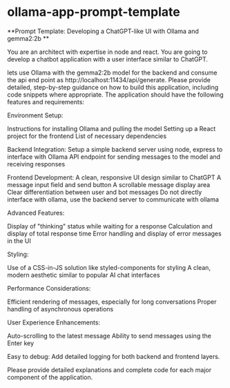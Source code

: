 # ollama-app-prompt-template

**Prompt Template: Developing a ChatGPT-like UI with Ollama and gemma2:2b
**

You are an architect with expertise in node and react.  You are going to develop a chatbot application with a user interface similar to ChatGPT. 

lets use Ollama with the gemma2:2b model for the backend and consume the api end point as http://localhost:11434/api/generate. Please provide detailed, step-by-step guidance on how to build this application, including code snippets where appropriate. The application should have the following features and requirements:

Environment Setup:

Instructions for installing Ollama and pulling the model
Setting up a React project for the frontend
List of necessary dependencies


Backend Integration:
Setup a simple backend server using node, express to interface with Ollama
API endpoint for sending messages to the model and receiving responses


Frontend Development:
A clean, responsive UI design similar to ChatGPT
A message input field and send button
A scrollable message display area
Clear differentiation between user and bot messages
Do not directly interface with ollama, use the backend server to  communicate with ollama





Advanced Features:

Display of "thinking" status while waiting for a response
Calculation and display of total response time
Error handling and display of error messages in the UI


Styling:

Use of a CSS-in-JS solution like styled-components for styling
A clean, modern aesthetic similar to popular AI chat interfaces


Performance Considerations:

Efficient rendering of messages, especially for long conversations
Proper handling of asynchronous operations


User Experience Enhancements:

Auto-scrolling to the latest message
Ability to send messages using the Enter key

Easy to debug:
Add detailed logging for both backend and frontend layers.



Please provide detailed explanations and complete code  for each major component of the application. 
